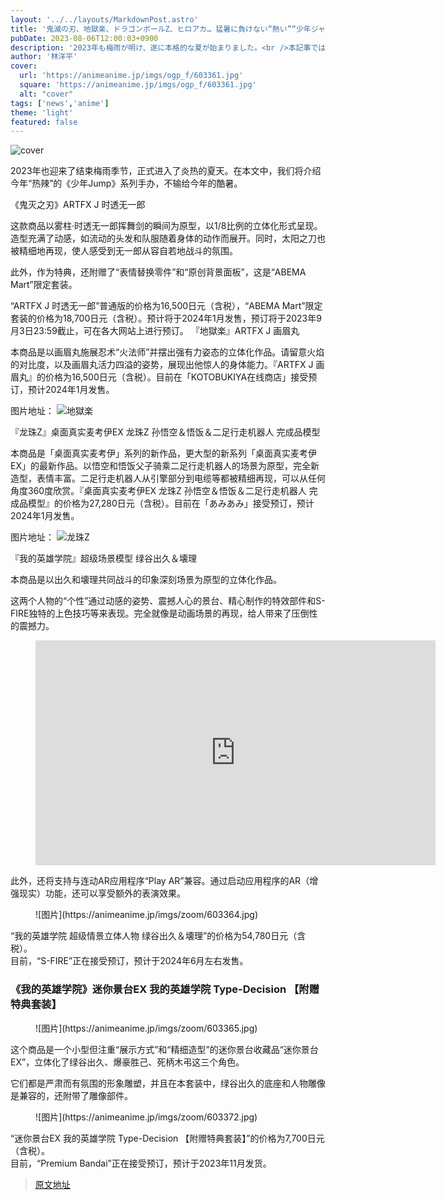 ```yaml
---
layout: '../../layouts/MarkdownPost.astro'
title: '鬼滅の刃、地獄楽、ドラゴンボールZ、ヒロアカ… 猛暑に負けない“熱い”“少年ジャンプ”系フィギュアまとめ【5選】'
pubDate: 2023-08-06T12:00:03+0900
description: '2023年も梅雨が明け、遂に本格的な夏が始まりました。<br />本記事では、今年の猛暑にも負けないくらい“熱い”『少年ジャンプ』系フィギュアをまとめてご紹介します。'
author: '林洋平'
cover:
  url: 'https://animeanime.jp/imgs/ogp_f/603361.jpg'
  square: 'https://animeanime.jp/imgs/ogp_f/603361.jpg'
  alt: "cover"
tags: ['news','anime']
theme: 'light'
featured: false
---
```


![cover](https://animeanime.jp/imgs/ogp_f/603361.jpg)

2023年也迎来了结束梅雨季节，正式进入了炎热的夏天。在本文中，我们将介绍今年“热辣”的《少年Jump》系列手办，不输给今年的酷暑。

《鬼灭之刃》ARTFX J 时透无一郎

这款商品以雾柱·时透无一郎挥舞剑的瞬间为原型，以1/8比例的立体化形式呈现。造型充满了动感，如流动的头发和队服随着身体的动作而展开。同时，太阳之刀也被精细地再现，使人感受到无一郎从容自若地战斗的氛围。

此外，作为特典，还附赠了“表情替换零件”和“原创背景面板”，这是“ABEMA Mart”限定套装。

“ARTFX J 时透无一郎”普通版的价格为16,500日元（含税），“ABEMA Mart”限定套装的价格为18,700日元（含税）。预计将于2024年1月发售，预订将于2023年9月3日23:59截止，可在各大网站上进行预订。
『地獄楽』ARTFX J 画眉丸

本商品是以画眉丸施展忍术“火法师”并摆出强有力姿态的立体化作品。请留意火焰的对比度，以及画眉丸活力四溢的姿势，展现出他惊人的身体能力。『ARTFX J 画眉丸』的价格为16,500日元（含税）。目前在「KOTOBUKIYA在线商店」接受预订，预计2024年1月发售。

图片地址：
![地獄楽](https://animeanime.jp/imgs/zoom/603348.jpg)

『龙珠Z』桌面真实麦考伊EX 龙珠Z 孙悟空＆悟饭＆二足行走机器人 完成品模型

本商品是「桌面真实麦考伊」系列的新作品，更大型的新系列「桌面真实麦考伊EX」的最新作品。以悟空和悟饭父子骑乘二足行走机器人的场景为原型，完全新造型，表情丰富。二足行走机器人从引擎部分到电缆等都被精细再现，可以从任何角度360度欣赏。『桌面真实麦考伊EX 龙珠Z 孙悟空＆悟饭＆二足行走机器人 完成品模型』的价格为27,280日元（含税）。目前在「あみあみ」接受预订，预计2024年1月发售。

图片地址：
![龙珠Z](https://animeanime.jp/imgs/zoom/603360.jpg)

『我的英雄学院』超级场景模型 绿谷出久＆壊理

本商品是以出久和壊理共同战斗的印象深刻场景为原型的立体化作品。
<p>这两个人物的“个性”通过动感的姿势、震撼人心的景台、精心制作的特效部件和S-FIRE独特的上色技巧等来表现。完全就像是动画场景的再现，给人带来了压倒性的震撼力。</p>
<figure class="ctms-editor-youtube"><iframe src="https://www.youtube.com/embed/Eb43KwnZiCw?rel=0" width="640" height="360" max-width="100%" frameborder="0" allow="accelerometer; autoplay; encrypted-media; gyroscope; picture-in-picture" allowfullscreen=""></iframe></figure>
<p>此外，还将支持与连动AR应用程序“Play AR”兼容。通过启动应用程序的AR（增强现实）功能，还可以享受额外的表演效果。</p>
<figure class="ctms-editor-image">![图片](https://animeanime.jp/imgs/zoom/603364.jpg)</figure>
<p>“我的英雄学院 超级情景立体人物 绿谷出久＆壊理”的价格为54,780日元（含税）。<br>目前，“S-FIRE”正在接受预订，预计于2024年6月左右发售。</p>
<h3>《我的英雄学院》迷你景台EX 我的英雄学院 Type-Decision 【附赠特典套装】</h3>
<figure class="ctms-editor-image">![图片](https://animeanime.jp/imgs/zoom/603365.jpg)</figure>
<p>这个商品是一个小型但注重“展示方式”和“精细造型”的迷你景台收藏品“迷你景台EX”，立体化了绿谷出久、爆豪胜己、死柄木弔这三个角色。</p>
<p>它们都是严肃而有氛围的形象雕塑，并且在本套装中，绿谷出久的底座和人物雕像是兼容的，还附带了雕像部件。</p>
<figure class="ctms-editor-image">![图片](https://animeanime.jp/imgs/zoom/603372.jpg)</figure>
<p>“迷你景台EX 我的英雄学院 Type-Decision 【附赠特典套装】”的价格为7,700日元（含税）。<br>目前，“Premium Bandai”正在接受预订，预计于2023年11月发货。</p>

>[原文地址](https://animeanime.jp/article/2023/08/06/79120.html)  